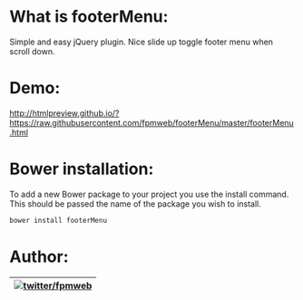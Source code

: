 What is footerMenu:
=========
Simple and easy jQuery plugin. Nice slide up toggle footer menu when scroll down.

Demo:
=========

http://htmlpreview.github.io/?https://raw.githubusercontent.com/fpmweb/footerMenu/master/footerMenu.html


Bower installation:
=========

To add a new Bower package to your project you use the install command. This should be passed the name of the package you wish to install.

```js
bower install footerMenu
```

Author:
=========

| [![twitter/fpmweb](http://2.gravatar.com/avatar/1fffcab4361ad5fafe1a9ab1a161536f)](https://twitter.com/fpmweb "Follow @fpmweb on Twitter") |
|---|


